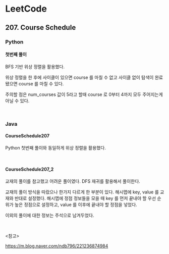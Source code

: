 # LeetCode

## 207. Course Schedule

### Python

#### 첫번째 풀이

BFS 기반 위상 정렬을 활용했다. 

위상 정렬을 한 후에 사이클이 있으면 course 를 마칠 수 없고 사이클 없이 탐색이 완료 됐으면 course 를 마칠 수 있다.

주의할 점은 num_courses 값이 5라고 할때 course 로 0부터 4까지 모두 주어지는게 아닐 수 있다.

<br>

### Java

#### CourseSchedule207

Python 첫번째 풀이와 동일하게 위상 정렬을 활용했다.

<br>

#### CourseSchedule207_2

교재의 풀이를 참고했고 어려운 풀이였다. DFS 재귀를 활용해서 풀이한다.

교재의 풀이 방식을 따랐으나 한가지 다르게 한 부분이 있다. 해시맵에 key, value 를 교재와 반대로 설정했다. 해시맵에 정점 정보들을 모을 때 key 를 먼저 끝내야 할 우선 순위가 높은 정점으로 설정하고, value 를 이후에 끝내야 할 정점을 넣었다.

이외의 풀이에 대한 정보는 주석으로 남겨두었다.

<br>

<참고>

https://m.blog.naver.com/ndb796/221236874984

